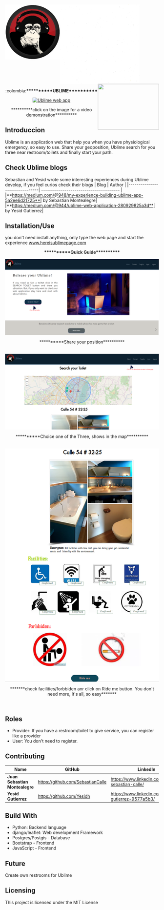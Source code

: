 <div>
  <img width="180" height="180" src="static/img/MrUblime5.png" align="left" >
  <img width="260" height="260" src="static/img/whiteBackground.jpg" align="center" >
  <img width="200" height="150" src="https://davidjohncoleman.com/wp-djc/wp-content/uploads/2017/06/HBTN-Borderless-CMYK-Logo-Vertical-Color-Black@1200ppi-300x236.png" align="right" >
</div>

<p align="center">:colombia:<b>**********UBLIME**********</b></p>

<div align="center">
  <a href="http://www.youtube.com/watch?feature=player_embedded&v=3q8mkka59KU
  " target="_blank"><img width="900" height="480" src="http://img.youtube.com/vi/3q8mkka59KU/0.jpg" alt="Ublime web app"></a>
  <p align="center">**********click on the image for a video demonstration**********</p>
</div>


## Introduccion
Ublime is an application web that help you when you have physiological emergency, so easy to use. Share your geoposition, Ublime search for you three near restroom/toilets and finally start your path.

## Check Ublime blogs
Sebastian and Yesid wrote some interesting experiences during Ublime develop, if you feel curios check their blogs
|             Blog               |             Author                  |
|--------------------------------| ---------------------------------------- |
|**https://medium.com/@948/my-experience-building-ublime-app-5a2ee6d21725**| by Sebastian Montealegre|
|**https://medium.com/@944/ublime-web-application-280929825a3d**| by Yesid Gutierrez|

## Installation/Use
you don't need install anything, only type the web page and start the experience www.hereisublimepage.com

<p align="center"><b>**********Quick Guide**********</b></p>

<div>
  <img width="" height="" src="static/img/Ublimestart.png" align="center" >
</div>

<p align="center">**********Share your position**********</p>
</br>

<div>
  <img width="" height="" src="static/img/UblimeMap.png" align="center" >
</div>

<p align="center">**********Choice one of the Three, shows in the map**********</p>
</br>

<div>
  <img width="" height="" src="static/img/ToiletUblime.png" align="center" >
</div>

<p align="center">*******check facilities/forbbiden anr click on Ride me button. You don't need more, It's all, so easy*******</p>
</br>

## Roles
- Provider: If you have a restroom/toilet to give service, you can register like a provider
- User: You don't need to register.

## Contributing

|             Name               |             GitHub                  |             LinkedIn                |
|--------------------------------| ------------------------------------|-------------------------------------|
|**Juan Sebastian Montealegre**| https://github.com/SebastianCalle|https://www.linkedin.com/in/juan-sebastian-calle/
|**Yesid Gutierrez**|https://github.com/Yesidh|https://www.linkedin.com/in/yesid-gutierrez-9577a5b3/|

## Build With
- Python: Backend language
- django/leaflet: Web development Framework
- Postgres/Postgis - Database
- Bootstrap - Frontend
- JavaScript - Frontend

## Future
Create own restrooms for Ublime

## Licensing
This project is licensed under the MIT License
